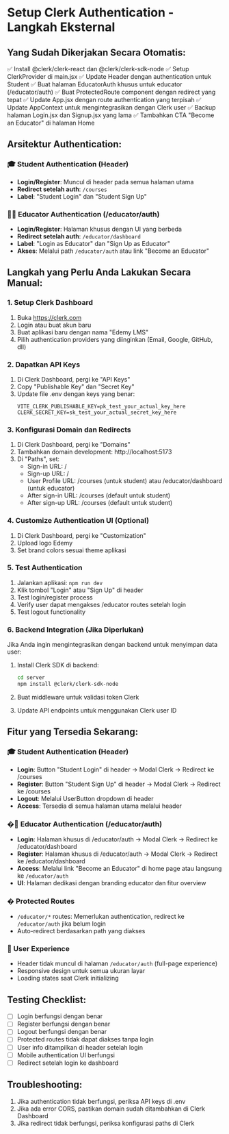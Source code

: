 # Setup Clerk Authentication - Langkah Eksternal

## Yang Sudah Dikerjakan Secara Otomatis:
✅ Install @clerk/clerk-react dan @clerk/clerk-sdk-node
✅ Setup ClerkProvider di main.jsx
✅ Update Header dengan authentication untuk Student
✅ Buat halaman EducatorAuth khusus untuk educator (/educator/auth)
✅ Buat ProtectedRoute component dengan redirect yang tepat
✅ Update App.jsx dengan route authentication yang terpisah
✅ Update AppContext untuk mengintegrasikan dengan Clerk user
✅ Backup halaman Login.jsx dan Signup.jsx yang lama
✅ Tambahkan CTA "Become an Educator" di halaman Home

## Arsitektur Authentication:

### 🎓 Student Authentication (Header)
- **Login/Register**: Muncul di header pada semua halaman utama
- **Redirect setelah auth**: `/courses`
- **Label**: "Student Login" dan "Student Sign Up"

### 👨‍🏫 Educator Authentication (/educator/auth)
- **Login/Register**: Halaman khusus dengan UI yang berbeda
- **Redirect setelah auth**: `/educator/dashboard`  
- **Label**: "Login as Educator" dan "Sign Up as Educator"
- **Akses**: Melalui path `/educator/auth` atau link "Become an Educator"

## Langkah yang Perlu Anda Lakukan Secara Manual:

### 1. Setup Clerk Dashboard
1. Buka https://clerk.com
2. Login atau buat akun baru
3. Buat aplikasi baru dengan nama "Edemy LMS"
4. Pilih authentication providers yang diinginkan (Email, Google, GitHub, dll)

### 2. Dapatkan API Keys
1. Di Clerk Dashboard, pergi ke "API Keys"
2. Copy "Publishable Key" dan "Secret Key"
3. Update file .env dengan keys yang benar:
   ```
   VITE_CLERK_PUBLISHABLE_KEY=pk_test_your_actual_key_here
   CLERK_SECRET_KEY=sk_test_your_actual_secret_key_here
   ```

### 3. Konfigurasi Domain dan Redirects
1. Di Clerk Dashboard, pergi ke "Domains"
2. Tambahkan domain development: http://localhost:5173
3. Di "Paths", set:
   - Sign-in URL: /
   - Sign-up URL: /
   - User Profile URL: /courses (untuk student) atau /educator/dashboard (untuk educator)
   - After sign-in URL: /courses (default untuk student)
   - After sign-up URL: /courses (default untuk student)

### 4. Customize Authentication UI (Optional)
1. Di Clerk Dashboard, pergi ke "Customization"
2. Upload logo Edemy
3. Set brand colors sesuai theme aplikasi

### 5. Test Authentication
1. Jalankan aplikasi: `npm run dev`
2. Klik tombol "Login" atau "Sign Up" di header
3. Test login/register process
4. Verify user dapat mengakses /educator routes setelah login
5. Test logout functionality

### 6. Backend Integration (Jika Diperlukan)
Jika Anda ingin mengintegrasikan dengan backend untuk menyimpan data user:

1. Install Clerk SDK di backend:
   ```bash
   cd server
   npm install @clerk/clerk-sdk-node
   ```

2. Buat middleware untuk validasi token Clerk
3. Update API endpoints untuk menggunakan Clerk user ID

## Fitur yang Tersedia Sekarang:

### 🎓 Student Authentication (Header)
- **Login**: Button "Student Login" di header → Modal Clerk → Redirect ke /courses
- **Register**: Button "Student Sign Up" di header → Modal Clerk → Redirect ke /courses
- **Logout**: Melalui UserButton dropdown di header
- **Access**: Tersedia di semua halaman utama melalui header

### �‍🏫 Educator Authentication (/educator/auth)
- **Login**: Halaman khusus di /educator/auth → Modal Clerk → Redirect ke /educator/dashboard
- **Register**: Halaman khusus di /educator/auth → Modal Clerk → Redirect ke /educator/dashboard  
- **Access**: Melalui link "Become an Educator" di home page atau langsung ke `/educator/auth`
- **UI**: Halaman dedikasi dengan branding educator dan fitur overview

### �️ Protected Routes
- `/educator/*` routes: Memerlukan authentication, redirect ke `/educator/auth` jika belum login
- Auto-redirect berdasarkan path yang diakses

### 🎨 User Experience
- Header tidak muncul di halaman `/educator/auth` (full-page experience)
- Responsive design untuk semua ukuran layar
- Loading states saat Clerk initializing

## Testing Checklist:
- [ ] Login berfungsi dengan benar
- [ ] Register berfungsi dengan benar
- [ ] Logout berfungsi dengan benar
- [ ] Protected routes tidak dapat diakses tanpa login
- [ ] User info ditampilkan di header setelah login
- [ ] Mobile authentication UI berfungsi
- [ ] Redirect setelah login ke dashboard

## Troubleshooting:
1. Jika authentication tidak berfungsi, periksa API keys di .env
2. Jika ada error CORS, pastikan domain sudah ditambahkan di Clerk Dashboard
3. Jika redirect tidak berfungsi, periksa konfigurasi paths di Clerk
